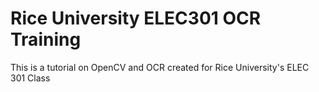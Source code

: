 Rice University ELEC301 OCR Training
==========================

This is a tutorial on OpenCV and OCR created for Rice University's ELEC 301 Class
